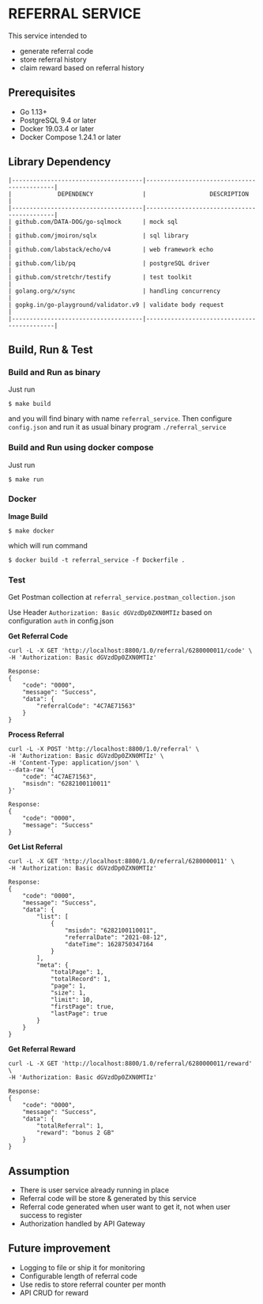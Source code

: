 # REFERRAL SERVICE

This service intended to 
- generate referral code
- store referral history
- claim reward based on referral history

## Prerequisites
* Go 1.13+
* PostgreSQL 9.4 or later
* Docker 19.03.4 or later
* Docker Compose 1.24.1 or later

## Library Dependency

    |-------------------------------------|--------------------------------------------|
    |             DEPENDENCY              |                  DESCRIPTION               |
    |-------------------------------------|--------------------------------------------|
    | github.com/DATA-DOG/go-sqlmock      | mock sql                                   |
    | github.com/jmoiron/sqlx             | sql library                                |
    | github.com/labstack/echo/v4         | web framework echo                         |
    | github.com/lib/pq                   | postgreSQL driver                          |
    | github.com/stretchr/testify         | test toolkit                               |
    | golang.org/x/sync                   | handling concurrency                       |
    | gopkg.in/go-playground/validator.v9 | validate body request                      |
    |-------------------------------------|--------------------------------------------|

## Build, Run & Test

### Build and Run as binary
Just run
```
$ make build
```
and you will find binary with name `referral_service`.
Then configure `config.json` and run it as usual binary program `./referral_service`

### Build and Run using docker compose
Just run
```
$ make run
```

### Docker
**Image Build**
```
$ make docker
```
which will run command
```
$ docker build -t referral_service -f Dockerfile .
```

### Test
Get Postman collection at `referral_service.postman_collection.json`

Use Header `Authorization: Basic dGVzdDp0ZXN0MTIz` based on configuration `auth` in config.json

**Get Referral Code**
```
curl -L -X GET 'http://localhost:8800/1.0/referral/6280000011/code' \
-H 'Authorization: Basic dGVzdDp0ZXN0MTIz'

Response:
{
    "code": "0000",
    "message": "Success",
    "data": {
        "referralCode": "4C7AE71563"
    }
}
```

**Process Referral**
```
curl -L -X POST 'http://localhost:8800/1.0/referral' \
-H 'Authorization: Basic dGVzdDp0ZXN0MTIz' \
-H 'Content-Type: application/json' \
--data-raw '{
    "code": "4C7AE71563",
    "msisdn": "6282100110011"
}'

Response:
{
    "code": "0000",
    "message": "Success"
}
```

**Get List Referral**
```
curl -L -X GET 'http://localhost:8800/1.0/referral/6280000011' \
-H 'Authorization: Basic dGVzdDp0ZXN0MTIz'

Response:
{
    "code": "0000",
    "message": "Success",
    "data": {
        "list": [
            {
                "msisdn": "6282100110011",
                "referralDate": "2021-08-12",
                "dateTime": 1628750347164
            }
        ],
        "meta": {
            "totalPage": 1,
            "totalRecord": 1,
            "page": 1,
            "size": 1,
            "limit": 10,
            "firstPage": true,
            "lastPage": true
        }
    }
}
```

**Get Referral Reward**
```
curl -L -X GET 'http://localhost:8800/1.0/referral/6280000011/reward' \
-H 'Authorization: Basic dGVzdDp0ZXN0MTIz'

Response:
{
    "code": "0000",
    "message": "Success",
    "data": {
        "totalReferral": 1,
        "reward": "bonus 2 GB"
    }
}
```

## Assumption
* There is user service already running in place
* Referral code will be store & generated by this service
* Referral code generated when user want to get it, not when user success to register
* Authorization handled by API Gateway

## Future improvement
* Logging to file or ship it for monitoring
* Configurable length of referral code
* Use redis to store referral counter per month
* API CRUD for reward